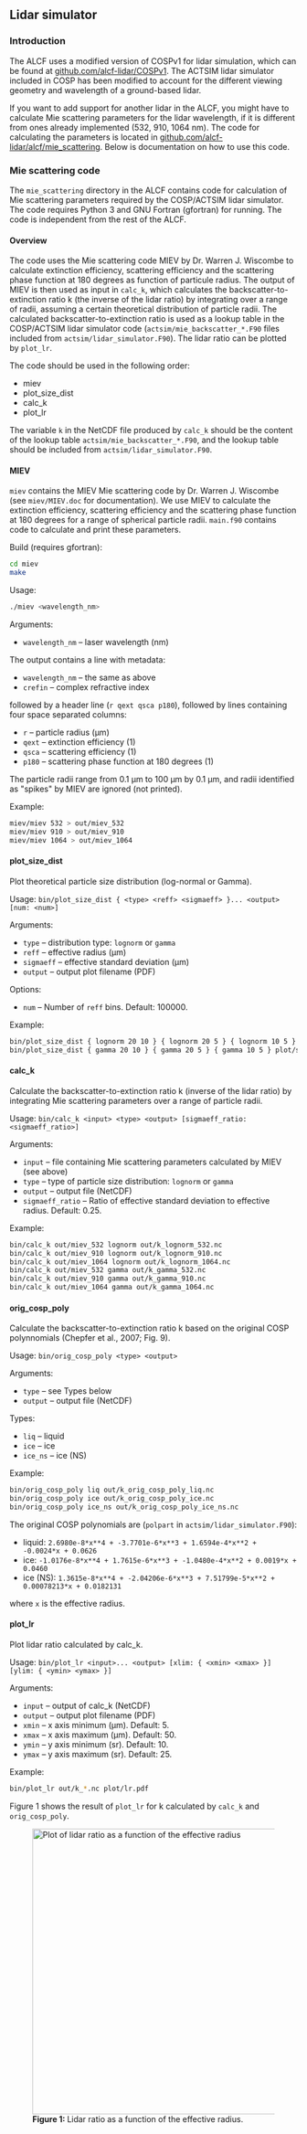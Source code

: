 ## Lidar simulator

### Introduction

The ALCF uses a modified version of COSPv1 for lidar simulation, which can
be found at [github.com/alcf-lidar/COSPv1](https://github.com/alcf-lidar/COSPv1).
The ACTSIM lidar simulator included in COSP has been modified to account
for the different viewing geometry and wavelength of a ground-based lidar.

If you want to add support for another lidar in the ALCF, you might have to
calculate Mie scattering parameters for the lidar wavelength, if it
is different from ones already implemented (532, 910, 1064 nm).
The code for calculating the parameters is located in
[github.com/alcf-lidar/alcf/mie_scattering](https://github.com/alcf-lidar/alcf/tree/master/mie_scattering).
Below is documentation on how to use this code.

### Mie scattering code

The `mie_scattering` directory in the ALCF contains code for calculation of Mie
scattering parameters required by the COSP/ACTSIM lidar simulator.
The code requires Python 3 and GNU Fortran (gfortran) for running.
The code is independent from the rest of the ALCF.

#### Overview

The code uses the Mie scattering code MIEV by Dr. Warren J. Wiscombe to
calculate extinction efficiency, scattering efficiency and the scattering phase
function
at 180 degrees as function of particule radius. The output of MIEV is then
used as input in `calc_k`, which calculates the backscatter-to-extinction
ratio k (the inverse of the lidar ratio) by integrating over a range
of radii, assuming a certain theoretical distribution of particle radii.
The calculated backscatter-to-extinction ratio is used as a lookup table
in the COSP/ACTSIM lidar simulator code (`actsim/mie_backscatter_*.F90` files
included from `actsim/lidar_simulator.F90`). The lidar ratio can be plotted by
`plot_lr`.

The code should be used in the following order:

- miev
- plot_size_dist
- calc_k
- plot_lr

The variable `k` in the NetCDF file produced by `calc_k` should be the content
of the lookup table `actsim/mie_backscatter_*.F90`, and the lookup table
should be included from `actsim/lidar_simulator.F90`.

#### MIEV

`miev` contains the MIEV Mie scattering code by Dr. Warren J. Wiscombe
(see `miev/MIEV.doc` for documentation). We use MIEV to calculate the
extinction efficiency, scattering efficiency and the scattering phase function
at 180 degrees for a range of spherical particle radii. `main.f90` contains code
to calculate and print these parameters.

Build (requires gfortran):

```sh
cd miev
make
```

Usage:

```sh
./miev <wavelength_nm>
```

Arguments:

- `wavelength_nm` – laser wavelength (nm)

The output contains a line with metadata:

- `wavelength_nm` – the same as above
- `crefin` – complex refractive index

followed by a header line (`r qext qsca p180`), followed by lines containing
four space separated columns:

- `r` – particle radius (μm)
- `qext` – extinction efficiency (1)
- `qsca` – scattering efficiency (1)
- `p180` – scattering phase function at 180 degrees (1)

The particle radii range from 0.1 μm to 100 μm by 0.1 μm, and radii
identified as "spikes" by MIEV are ignored (not printed).

Example:

```sh
miev/miev 532 > out/miev_532
miev/miev 910 > out/miev_910
miev/miev 1064 > out/miev_1064
```

#### plot_size_dist

Plot theoretical particle size distribution (log-normal or Gamma).

Usage: `bin/plot_size_dist { <type> <reff> <sigmaeff> }... <output> [num: <num>]`

Arguments:

- `type` – distribution type: `lognorm` or `gamma`
- `reff` – effective radius (μm)
- `sigmaeff` – effective standard deviation (μm)
- `output` – output plot filename (PDF)

Options:

- `num` – Number of `reff` bins. Default: 100000.

Example:

```sh
bin/plot_size_dist { lognorm 20 10 } { lognorm 20 5 } { lognorm 10 5 } plot/size_dist_lognorm.pdf
bin/plot_size_dist { gamma 20 10 } { gamma 20 5 } { gamma 10 5 } plot/size_dist_gamma.pdf
```

#### calc_k

Calculate the backscatter-to-extinction ratio k (inverse of the lidar ratio)
by integrating Mie scattering parameters over a range of particle radii.

Usage: `bin/calc_k <input> <type> <output> [sigmaeff_ratio: <sigmaeff_ratio>]`

Arguments:

- `input` – file containing Mie scattering parameters calculated by
    MIEV (see above)
- `type` – type of particle size distribution: `lognorm` or `gamma`
- `output` – output file (NetCDF)
- `sigmaeff_ratio` – Ratio of effective standard deviation to effective radius.
    Default: 0.25.

Example:

```sh
bin/calc_k out/miev_532 lognorm out/k_lognorm_532.nc
bin/calc_k out/miev_910 lognorm out/k_lognorm_910.nc
bin/calc_k out/miev_1064 lognorm out/k_lognorm_1064.nc
bin/calc_k out/miev_532 gamma out/k_gamma_532.nc
bin/calc_k out/miev_910 gamma out/k_gamma_910.nc
bin/calc_k out/miev_1064 gamma out/k_gamma_1064.nc
```

#### orig_cosp_poly

Calculate the backscatter-to-extinction ratio k based on the original COSP
polynnomials (Chepfer et al., 2007; Fig. 9).

Usage: `bin/orig_cosp_poly <type> <output>`

Arguments:

- `type` – see Types below
- `output` – output file (NetCDF)

Types:

- `liq` – liquid
- `ice` – ice
- `ice_ns` – ice (NS)

Example:

```sh
bin/orig_cosp_poly liq out/k_orig_cosp_poly_liq.nc
bin/orig_cosp_poly ice out/k_orig_cosp_poly_ice.nc
bin/orig_cosp_poly ice_ns out/k_orig_cosp_poly_ice_ns.nc
```

The original COSP polynomials are (`polpart` in `actsim/lidar_simulator.F90`):

- liquid: `2.6980e-8*x**4 + -3.7701e-6*x**3 + 1.6594e-4*x**2 + -0.0024*x + 0.0626`
- ice: `-1.0176e-8*x**4 + 1.7615e-6*x**3 + -1.0480e-4*x**2 + 0.0019*x + 0.0460`
- ice (NS): `1.3615e-8*x**4 + -2.04206e-6*x**3 + 7.51799e-5*x**2 + 0.00078213*x + 0.0182131`

where `x` is the effective radius.

#### plot_lr

Plot lidar ratio calculated by calc_k.

Usage: `bin/plot_lr <input>... <output> [xlim: { <xmin> <xmax> }] [ylim: { <ymin> <ymax> }]`

Arguments:

- `input` – output of calc_k (NetCDF)
- `output` – output plot filename (PDF)
- `xmin` – x axis minimum (μm). Default: 5.
- `xmax` – x axis maximum (μm). Default: 50.
- `ymin` – y axis minimum (sr). Default: 10.
- `ymax` – y axis maximum (sr). Default: 25.

Example:

```sh
bin/plot_lr out/k_*.nc plot/lr.pdf
```

Figure 1 shows the result of `plot_lr` for k calculated by
`calc_k` and `orig_cosp_poly`.

<figure><a href="lr.png"><img alt="Plot of lidar ratio as a function of the effective radius" src="lr.png" width="500" /></a><figcaption><strong>Figure 1: </strong>Lidar ratio as a function of the effective radius.</figcaption></figure>

